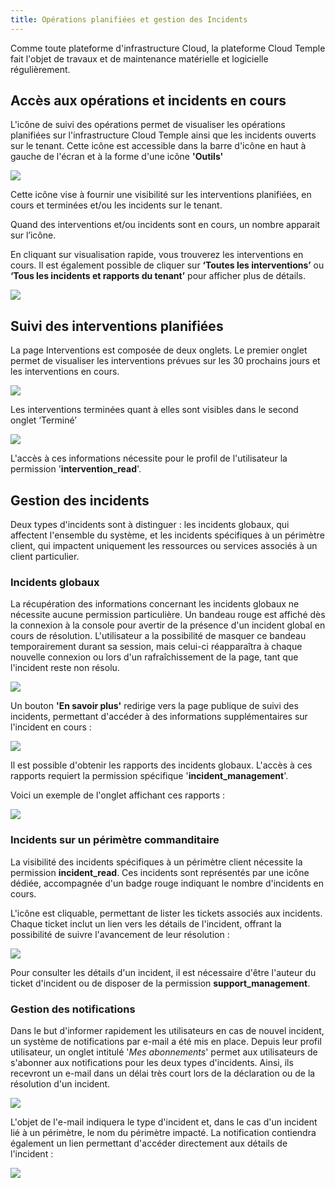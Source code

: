 ```yaml
---
title: Opérations planifiées et gestion des Incidents
---
```


Comme toute plateforme d'infrastructure Cloud, la plateforme Cloud Temple fait l'objet de travaux et de maintenance matérielle et logicielle régulièrement.

## Accès aux opérations et incidents en cours

L'icône de suivi des opérations permet de visualiser les opérations planifiées sur l'infrastructure Cloud Temple ainsi que les incidents ouverts sur le tenant. Cette icône est accessible dans la barre d'icône en haut à gauche de l'écran et à la forme d'une icône __'Outils'__

![](images/shiva_intervention_menu01.png)

Cette icône vise à fournir une visibilité sur les interventions planifiées, en cours et terminées et/ou les incidents sur le tenant.

Quand des interventions et/ou incidents sont en cours, un nombre apparait sur l’icône.

En cliquant sur visualisation rapide, vous trouverez les interventions en cours. Il est également possible de cliquer sur __‘Toutes les interventions’__ ou __‘Tous les incidents et rapports du tenant’__ pour afficher plus de détails.

![](images/shiva_intervention_menu03.png)

## Suivi des interventions planifiées

La page Interventions est composée de deux onglets. Le premier onglet permet de visualiser les interventions prévues sur les 30 prochains jours et les interventions en cours.

![](images/shiva_intervention_menu04.png)

Les interventions terminées quant à elles sont visibles dans le second onglet ‘Terminé’

![](images/shiva_intervention_menu05.png)

L'accès à ces informations nécessite pour le profil de l'utilisateur la permission '**intervention_read**'.

## Gestion des incidents

Deux types d'incidents sont à distinguer : les incidents globaux, qui affectent l'ensemble du système, et les incidents spécifiques à un périmètre client, qui impactent uniquement les ressources ou services associés à un client particulier.

### Incidents globaux

La récupération des informations concernant les incidents globaux ne nécessite aucune permission particulière. Un bandeau rouge est affiché dès la connexion à la console pour avertir de la présence d'un incident global en cours de résolution. L'utilisateur a la possibilité de masquer ce bandeau temporairement durant sa session, mais celui-ci réapparaîtra à chaque nouvelle connexion ou lors d'un rafraîchissement de la page, tant que l'incident reste non résolu.

![](images/shiva_incident_001.png)

Un bouton __'En savoir plus'__ redirige vers la page publique de suivi des incidents, permettant d'accéder à des informations supplémentaires sur l'incident en cours :

![](images/shiva_incident_002.png)

Il est possible d'obtenir les rapports des incidents globaux. L'accès à ces rapports requiert la permission spécifique '**incident_management**'. 

Voici un exemple de l'onglet affichant ces rapports :

![](images/shiva_incident_003.png)

### Incidents sur un périmètre commanditaire

La visibilité des incidents spécifiques à un périmètre client nécessite la permission **incident_read**. Ces incidents sont représentés par une icône dédiée, accompagnée d'un badge rouge indiquant le nombre d'incidents en cours. 

L'icône est cliquable, permettant de lister les tickets associés aux incidents. Chaque ticket inclut un lien vers les détails de l'incident, offrant la possibilité de suivre l'avancement de leur résolution :

![](images/shiva_incident_004.png)

Pour consulter les détails d'un incident, il est nécessaire d'être l'auteur du ticket d'incident ou de disposer de la permission **support_management**.

### Gestion des notifications

Dans le but d'informer rapidement les utilisateurs en cas de nouvel incident, un système de notifications par e-mail a été mis en place. Depuis leur profil utilisateur, un onglet intitulé '*Mes abonnements*' permet aux utilisateurs de s'abonner aux notifications pour les deux types d'incidents. Ainsi, ils recevront un e-mail dans un délai très court lors de la déclaration ou de la résolution d'un incident.

![](images/shiva_incident_005.png)

L'objet de l'e-mail indiquera le type d'incident et, dans le cas d'un incident lié à un périmètre, le nom du périmètre impacté. La notification contiendra également un lien permettant d'accéder directement aux détails de l'incident :

![](images/shiva_incident_006.png)